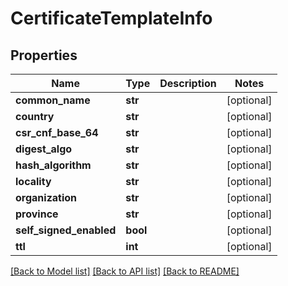 # CertificateTemplateInfo

## Properties
Name | Type | Description | Notes
------------ | ------------- | ------------- | -------------
**common_name** | **str** |  | [optional] 
**country** | **str** |  | [optional] 
**csr_cnf_base_64** | **str** |  | [optional] 
**digest_algo** | **str** |  | [optional] 
**hash_algorithm** | **str** |  | [optional] 
**locality** | **str** |  | [optional] 
**organization** | **str** |  | [optional] 
**province** | **str** |  | [optional] 
**self_signed_enabled** | **bool** |  | [optional] 
**ttl** | **int** |  | [optional] 

[[Back to Model list]](../README.md#documentation-for-models) [[Back to API list]](../README.md#documentation-for-api-endpoints) [[Back to README]](../README.md)


